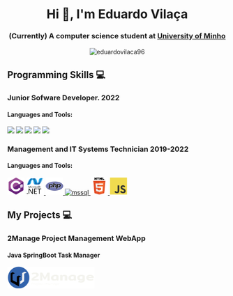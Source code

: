 <h1 align="center">Hi 👋, I'm Eduardo Vilaça</h1>
<h3 align="center">(Currently) A computer science student at <a href="https://www.uminho.pt/PT" target="_blank">University of Minho</a></h3>

<p align="center"><img align="center" src="https://github-readme-stats.vercel.app/api/top-langs?username=eduardovilaca96&theme=dark&show_icons=true&locale=en&layout=compact" alt="eduardovilaca96"/></p>
<h2>Programming Skills 💻</h2>
<h3 align="left"></h3>


<h3 align="left">Junior Sofware Developer. 2022</h3>
<h4 align="left">Languages and Tools:</h4>
<div align="left">
 <img src="https://img.shields.io/badge/Java-ED8B00?style=for-the-badge&logo=java&logoColor=white">
 <img src="https://img.shields.io/badge/spring-%236DB33F.svg?style=for-the-badge&logo=spring&logoColor=white">
 <img src="https://img.shields.io/badge/Apache%20Maven-C71A36?style=for-the-badge&logo=Apache%20Maven&logoColor=white">
 <img src="https://img.shields.io/badge/postgres-%23316192.svg?style=for-the-badge&logo=postgresql&logoColor=white">
 <img src="https://img.shields.io/badge/Linux%20Mint-87CF3E?style=for-the-badge&logo=Linux%20Mint&logoColor=white">
 </div>
 
 <h3 align="left">Management and IT Systems Technician 2019-2022</h3>
 <h4 align="left">Languages and Tools:</h4>
 <div align="left">
 <a href="https://www.w3schools.com/cs/" target="_blank" rel="noreferrer"> <img src="https://raw.githubusercontent.com/devicons/devicon/master/icons/csharp/csharp-original.svg" alt="csharp" width="40" height="40"/></a>
 <a href="https://dotnet.microsoft.com/" target="_blank" rel="noreferrer"> <img src="https://raw.githubusercontent.com/devicons/devicon/master/icons/dot-net/dot-net-original-wordmark.svg" alt="dotnet" width="40" height="40"/> </a>
 <a href="https://www.php.net" target="_blank" rel="noreferrer"> <img src="https://raw.githubusercontent.com/devicons/devicon/master/icons/php/php-original.svg" alt="php" width="40" height="40"/> </a>
  <a href="https://www.microsoft.com/en-us/sql-server" target="_blank" rel="noreferrer"> <img src="https://www.svgrepo.com/show/303229/microsoft-sql-server-logo.svg" alt="mssql" width="40" height="40"/> </a>
   <a href="https://www.w3.org/html/" target="_blank" rel="noreferrer"> <img src="https://raw.githubusercontent.com/devicons/devicon/master/icons/html5/html5-original-wordmark.svg" alt="html5" width="40" height="40"/> </a>
   <a href="https://developer.mozilla.org/en-US/docs/Web/JavaScript" target="_blank" rel="noreferrer"> <img src="https://raw.githubusercontent.com/devicons/devicon/master/icons/javascript/javascript-original.svg" alt="javascript" width="40" height="40"/> </a>
 
</div>
 

<h2>My Projects 💻</h2>
<h3>2Manage Project Management WebApp</h3>
<h4>Java SpringBoot Task Manager</h4>
<a href="https://github.com/eduardovilaca96/2Manage" target="_blank" rel="noreferrer"><img src="https://github.com/eduardovilaca96/2Manage/blob/master/Projeto%20Spring/demo/src/main/webapp/imagens/2M.png" alt="2Manage" style="width:200px"></img> </a>




